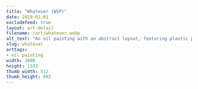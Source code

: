 ```yaml
---
title: "Whatever (WIP)"
date: 2019-01-01
excludefeed: true
layout: art-detail
filename: /art/whatever.webp
alt_text: "An oil painting with an abstract layout, featuring plastic parts of a small toy automobile. This is the incomplete version, as it lacks the final paintover."
slug: whatever
arttags:
- oil painting
width: 1000
height: 1333
thumb_width: 512
thumb_height: 682
---
```

